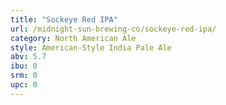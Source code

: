 ```yaml
---
title: "Sockeye Red IPA"
url: /midnight-sun-brewing-co/sockeye-red-ipa/
category: North American Ale
style: American-Style India Pale Ale
abv: 5.7
ibu: 0
srm: 0
upc: 0
---
```


